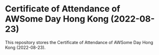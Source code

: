 # Certificate of Attendance of AWSome Day Hong Kong (2022-08-23)

This repository stores the Certificate of Attendance of AWSome Day Hong Kong (2022-08-23).